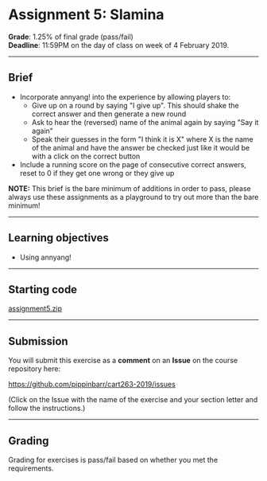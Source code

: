 # Assignment 5: Slamina

__Grade__: 1.25% of final grade (pass/fail)  
__Deadline__: 11:59PM on the day of class on week of 4 February 2019.

---

## Brief

- Incorporate annyang! into the experience by allowing players to:
  - Give up on a round by saying "I give up". This should shake the correct answer and then generate a new round
  -  Ask to hear the (reversed) name of the animal again by saying "Say it again"
  - Speak their guesses in the form "I think it is X" where X is the name of the animal and have the answer be checked just like it would be with a click on the correct button
- Include a running score on the page of consecutive correct answers, reset to 0 if they get one wrong or they give up

__NOTE:__ This brief is the bare minimum of additions in order to pass, please always use these assignments as a playground to try out more than the bare minimum!

---

## Learning objectives

- Using annyang!

---

## Starting code

[assignment5.zip](assignment5.zip)

---

## Submission

You will submit this exercise as a __comment__ on an __Issue__ on the course repository here:

https://github.com/pippinbarr/cart263-2019/issues

(Click on the Issue with the name of the exercise and your section letter and follow the instructions.)

---

## Grading

Grading for exercises is pass/fail based on whether you met the requirements.
